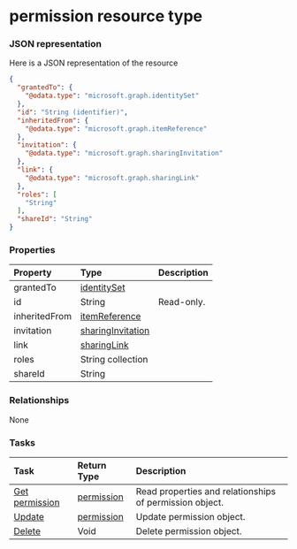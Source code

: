 # permission resource type



### JSON representation

Here is a JSON representation of the resource

<!-- {
  "blockType": "resource",
  "optionalProperties": [

  ],
  "@odata.type": "microsoft.graph.permission"
}-->

```json
{
  "grantedTo": {
    "@odata.type": "microsoft.graph.identitySet"
  },
  "id": "String (identifier)",
  "inheritedFrom": {
    "@odata.type": "microsoft.graph.itemReference"
  },
  "invitation": {
    "@odata.type": "microsoft.graph.sharingInvitation"
  },
  "link": {
    "@odata.type": "microsoft.graph.sharingLink"
  },
  "roles": [
    "String"
  ],
  "shareId": "String"
}

```
### Properties
| Property	   | Type	|Description|
|:---------------|:--------|:----------|
|grantedTo|[identitySet](identityset.md)||
|id|String| Read-only.|
|inheritedFrom|[itemReference](itemreference.md)||
|invitation|[sharingInvitation](sharinginvitation.md)||
|link|[sharingLink](sharinglink.md)||
|roles|String collection||
|shareId|String||

### Relationships
None


### Tasks

| Task		   | Return Type	|Description|
|:---------------|:--------|:----------|
|[Get permission](../api/permission_get.md) | [permission](permission.md) |Read properties and relationships of permission object.|
|[Update](../api/permission_update.md) | [permission](permission.md)	|Update permission object. |
|[Delete](../api/permission_delete.md) | Void	|Delete permission object. |

<!-- uuid: d02bc795-d9b8-4de6-a987-729b28ddc59e
2015-10-15 03:41:20 UTC -->
<!-- {
  "type": "#page.annotation",
  "description": "permission resource",
  "keywords": "",
  "section": "documentation",
  "tocPath": ""
}-->